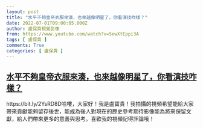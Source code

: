 ```yaml
---
layout: post
title: "水平不夠皇帝衣服來湊，也來越像明星了，你看演技咋樣？"
date: 2022-07-01T09:00:05.000Z
author: 盧保貴視覺影像
from: https://www.youtube.com/watch?v=5ewXtEppi3A
tags: [ 盧保貴 ]
comments: True
categories: [ 盧保貴 ]
---
```

<!--1656666005000-->
[水平不夠皇帝衣服來湊，也來越像明星了，你看演技咋樣？](https://www.youtube.com/watch?v=5ewXtEppi3A)
------

<div>
https://bit.ly/2YsRD8D哈嘍，大家好！我是盧寶貴！我拍攝的視頻希望能給大家帶來貢獻能夠留存後世，能成為後人對現在的歷史參考期待影像能為將來保留文獻，給人們帶來更多的意義與思考。喜歡我的視頻記得評論哦！
</div>
